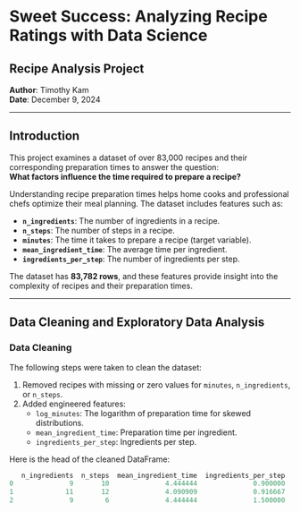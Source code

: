 # Sweet Success: Analyzing Recipe Ratings with Data Science

## Recipe Analysis Project
**Author**: Timothy Kam  
**Date**: December 9, 2024  

---

## Introduction
This project examines a dataset of over 83,000 recipes and their corresponding preparation times to answer the question:  
**What factors influence the time required to prepare a recipe?**

Understanding recipe preparation times helps home cooks and professional chefs optimize their meal planning. The dataset includes features such as:
- **`n_ingredients`**: The number of ingredients in a recipe.
- **`n_steps`**: The number of steps in a recipe.
- **`minutes`**: The time it takes to prepare a recipe (target variable).
- **`mean_ingredient_time`**: The average time per ingredient.
- **`ingredients_per_step`**: The number of ingredients per step.

The dataset has **83,782 rows**, and these features provide insight into the complexity of recipes and their preparation times.

---

## Data Cleaning and Exploratory Data Analysis
### Data Cleaning
The following steps were taken to clean the dataset:
1. Removed recipes with missing or zero values for `minutes`, `n_ingredients`, or `n_steps`.
2. Added engineered features:  
   - `log_minutes`: The logarithm of preparation time for skewed distributions.  
   - `mean_ingredient_time`: Preparation time per ingredient.
   - `ingredients_per_step`: Ingredients per step.

Here is the head of the cleaned DataFrame:
```python
   n_ingredients  n_steps  mean_ingredient_time  ingredients_per_step  log_minutes
0              9       10              4.444444              0.900000     3.713572
1             11       12              4.090909              0.916667     3.828641
2              9        6              4.444444              1.500000     3.713572
